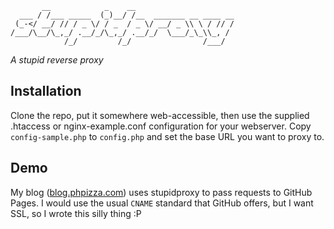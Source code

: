 ```
       __            _    __
  ___ / /___ _____  (_)__/ /__  _______ __ ____ __
 (_-</ __/ // / _ \/ / _  / _ \/ __/ _ \\ \ / // /
/___/\__/\_,_/ .__/_/\_,_/ .__/_/  \___/_\_\\_, /
            /_/         /_/                /___/
```
*A stupid reverse proxy*

## Installation

Clone the repo, put it somewhere web-accessible, then use the supplied .htaccess or nginx-example.conf configuration for your webserver. Copy `config-sample.php` to `config.php` and set the base URL you want to proxy to.

## Demo

My blog ([blog.phpizza.com](https://blog.phpizza.com/)) uses stupidproxy to pass requests to GitHub Pages. I would use the usual `CNAME` standard that GitHub offers, but I want SSL, so I wrote this silly thing :P
